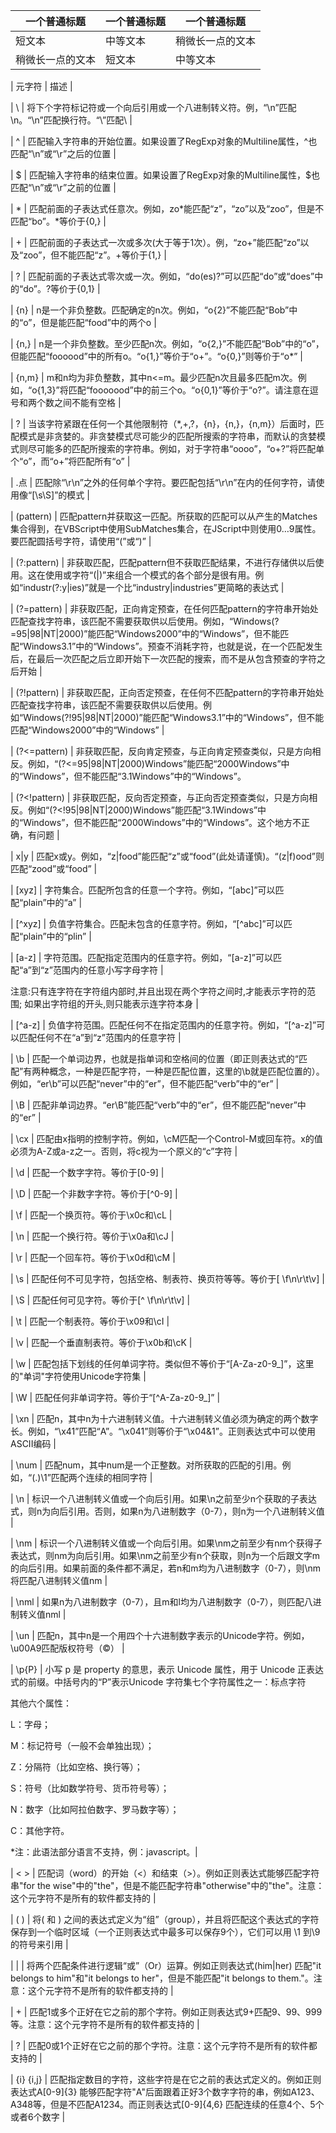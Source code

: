 | 一个普通标题 | 一个普通标题 | 一个普通标题 |
| ------ | ------ | ------ |
| 短文本 | 中等文本 | 稍微长一点的文本 |
| 稍微长一点的文本 | 短文本 | 中等文本 |


| 元字符 | 描述 |

| \ | 将下个字符标记符或一个向后引用或一个八进制转义符。例，“\\n”匹配\n。“\n”匹配换行符。“\\”匹配\ | 

| ^ | 匹配输入字符串的开始位置。如果设置了RegExp对象的Multiline属性，^也匹配“\n”或“\r”之后的位置 | 

| $ | 匹配输入字符串的结束位置。如果设置了RegExp对象的Multiline属性，$也匹配“\n”或“\r”之前的位置 | 

| * | 匹配前面的子表达式任意次。例如，zo*能匹配“z”，“zo”以及“zoo”，但是不匹配“bo”。*等价于{0,} | 

| + | 匹配前面的子表达式一次或多次(大于等于1次）。例，“zo+”能匹配“zo”以及“zoo”，但不能匹配“z”。+等价于{1,} | 

| ? | 匹配前面的子表达式零次或一次。例如，“do(es)?”可以匹配“do”或“does”中的“do”。?等价于{0,1} | 

| {n} | n是一个非负整数。匹配确定的n次。例如，“o{2}”不能匹配“Bob”中的“o”，但是能匹配“food”中的两个o | 

| {n,} | n是一个非负整数。至少匹配n次。例如，“o{2,}”不能匹配“Bob”中的“o”，但能匹配“foooood”中的所有o。“o{1,}”等价于“o+”。“o{0,}”则等价于“o*” | 

| {n,m} | m和n均为非负整数，其中n<=m。最少匹配n次且最多匹配m次。例如，“o{1,3}”将匹配“fooooood”中的前三个o。“o{0,1}”等价于“o?”。请注意在逗号和两个数之间不能有空格 | 

| ? | 当该字符紧跟在任何一个其他限制符（*,+,?，{n}，{n,}，{n,m}）后面时，匹配模式是非贪婪的。非贪婪模式尽可能少的匹配所搜索的字符串，而默认的贪婪模式则尽可能多的匹配所搜索的字符串。例如，对于字符串“oooo”，“o+?”将匹配单个“o”，而“o+”将匹配所有“o” | 

| .点 | 匹配除“\r\n”之外的任何单个字符。要匹配包括“\r\n”在内的任何字符，请使用像“[\s\S]”的模式 | 

| (pattern) | 匹配pattern并获取这一匹配。所获取的匹配可以从产生的Matches集合得到，在VBScript中使用SubMatches集合，在JScript中则使用$0…$9属性。要匹配圆括号字符，请使用“\(”或“\)” | 

| (?:pattern) | 非获取匹配，匹配pattern但不获取匹配结果，不进行存储供以后使用。这在使用或字符“(|)”来组合一个模式的各个部分是很有用。例如“industr(?:y|ies)”就是一个比“industry|industries”更简略的表达式 | 

| (?=pattern) | 非获取匹配，正向肯定预查，在任何匹配pattern的字符串开始处匹配查找字符串，该匹配不需要获取供以后使用。例如，“Windows(?=95|98|NT|2000)”能匹配“Windows2000”中的“Windows”，但不能匹配“Windows3.1”中的“Windows”。预查不消耗字符，也就是说，在一个匹配发生后，在最后一次匹配之后立即开始下一次匹配的搜索，而不是从包含预查的字符之后开始 | 

| (?!pattern) | 非获取匹配，正向否定预查，在任何不匹配pattern的字符串开始处匹配查找字符串，该匹配不需要获取供以后使用。例如“Windows(?!95|98|NT|2000)”能匹配“Windows3.1”中的“Windows”，但不能匹配“Windows2000”中的“Windows” | 

| (?<=pattern) | 非获取匹配，反向肯定预查，与正向肯定预查类似，只是方向相反。例如，“(?<=95|98|NT|2000)Windows”能匹配“2000Windows”中的“Windows”，但不能匹配“3.1Windows”中的“Windows”。

| (?<!pattern) | 非获取匹配，反向否定预查，与正向否定预查类似，只是方向相反。例如“(?<!95|98|NT|2000)Windows”能匹配“3.1Windows”中的“Windows”，但不能匹配“2000Windows”中的“Windows”。这个地方不正确，有问题 | 

| x|y | 匹配x或y。例如，“z|food”能匹配“z”或“food”(此处请谨慎)。“(z|f)ood”则匹配“zood”或“food” | 

| [xyz] | 字符集合。匹配所包含的任意一个字符。例如，“[abc]”可以匹配“plain”中的“a” | 

| [^xyz] | 负值字符集合。匹配未包含的任意字符。例如，“[^abc]”可以匹配“plain”中的“plin” | 

| [a-z] | 字符范围。匹配指定范围内的任意字符。例如，“[a-z]”可以匹配“a”到“z”范围内的任意小写字母字符 | 

注意:只有连字符在字符组内部时,并且出现在两个字符之间时,才能表示字符的范围; 如果出字符组的开头,则只能表示连字符本身 | 

| [^a-z] | 负值字符范围。匹配任何不在指定范围内的任意字符。例如，“[^a-z]”可以匹配任何不在“a”到“z”范围内的任意字符 | 

| \b | 匹配一个单词边界，也就是指单词和空格间的位置（即正则表达式的“匹配”有两种概念，一种是匹配字符，一种是匹配位置，这里的\b就是匹配位置的）。例如，“er\b”可以匹配“never”中的“er”，但不能匹配“verb”中的“er” | 

| \B | 匹配非单词边界。“er\B”能匹配“verb”中的“er”，但不能匹配“never”中的“er” | 

| \cx | 匹配由x指明的控制字符。例如，\cM匹配一个Control-M或回车符。x的值必须为A-Z或a-z之一。否则，将c视为一个原义的“c”字符 | 

| \d | 匹配一个数字字符。等价于[0-9] | 

| \D | 匹配一个非数字字符。等价于[^0-9] | 

| \f | 匹配一个换页符。等价于\x0c和\cL | 

| \n | 匹配一个换行符。等价于\x0a和\cJ | 

| \r | 匹配一个回车符。等价于\x0d和\cM | 

| \s | 匹配任何不可见字符，包括空格、制表符、换页符等等。等价于[ \f\n\r\t\v] | 

| \S | 匹配任何可见字符。等价于[^ \f\n\r\t\v] | 

| \t | 匹配一个制表符。等价于\x09和\cI | 

| \v | 匹配一个垂直制表符。等价于\x0b和\cK | 

| \w | 匹配包括下划线的任何单词字符。类似但不等价于“[A-Za-z0-9_]”，这里的"单词"字符使用Unicode字符集 | 

| \W | 匹配任何非单词字符。等价于“[^A-Za-z0-9_]” | 

| \xn | 匹配n，其中n为十六进制转义值。十六进制转义值必须为确定的两个数字长。例如，“\x41”匹配“A”。“\x041”则等价于“\x04&1”。正则表达式中可以使用ASCII编码 | 

| \num | 匹配num，其中num是一个正整数。对所获取的匹配的引用。例如，“(.)\1”匹配两个连续的相同字符 | 

| \n | 标识一个八进制转义值或一个向后引用。如果\n之前至少n个获取的子表达式，则n为向后引用。否则，如果n为八进制数字（0-7），则n为一个八进制转义值 | 

| \nm | 标识一个八进制转义值或一个向后引用。如果\nm之前至少有nm个获得子表达式，则nm为向后引用。如果\nm之前至少有n个获取，则n为一个后跟文字m的向后引用。如果前面的条件都不满足，若n和m均为八进制数字（0-7），则\nm将匹配八进制转义值nm | 

| \nml | 如果n为八进制数字（0-7），且m和l均为八进制数字（0-7），则匹配八进制转义值nml | 

| \un | 匹配n，其中n是一个用四个十六进制数字表示的Unicode字符。例如，\u00A9匹配版权符号（&copy;） | 

| \p{P} | 小写 p 是 property 的意思，表示 Unicode 属性，用于 Unicode 正表达式的前缀。中括号内的“P”表示Unicode 字符集七个字符属性之一：标点字符 

其他六个属性：

L：字母；

M：标记符号（一般不会单独出现）；

Z：分隔符（比如空格、换行等）；

S：符号（比如数学符号、货币符号等）；

N：数字（比如阿拉伯数字、罗马数字等）；

C：其他字符。

*注：此语法部分语言不支持，例：javascript。| 

| < > | 匹配词（word）的开始（<）和结束（>）。例如正则表达式<the>能够匹配字符串"for the wise"中的"the"，但是不能匹配字符串"otherwise"中的"the"。注意：这个元字符不是所有的软件都支持的 | 

| ( ) |  将( 和 ) 之间的表达式定义为“组”（group），并且将匹配这个表达式的字符保存到一个临时区域（一个正则表达式中最多可以保存9个），它们可以用 \1 到\9 的符号来引用 |

|  \| | 将两个匹配条件进行逻辑“或”（Or）运算。例如正则表达式(him|her) 匹配"it belongs to him"和"it belongs to her"，但是不能匹配"it belongs to them."。注意：这个元字符不是所有的软件都支持的 | 

| + | 匹配1或多个正好在它之前的那个字符。例如正则表达式9+匹配9、99、999等。注意：这个元字符不是所有的软件都支持的 | 

| ? | 匹配0或1个正好在它之前的那个字符。注意：这个元字符不是所有的软件都支持的 | 

| {i} {i,j} | 匹配指定数目的字符，这些字符是在它之前的表达式定义的。例如正则表达式A[0-9]{3} 能够匹配字符"A"后面跟着正好3个数字字符的串，例如A123、A348等，但是不匹配A1234。而正则表达式[0-9]{4,6} 匹配连续的任意4个、5个或者6个数字 | 